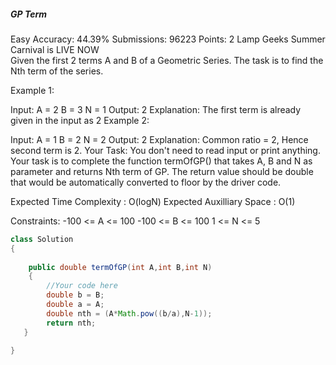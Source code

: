 ##### GP Term 
Easy Accuracy: 44.39% Submissions: 96223 Points: 2
Lamp Geeks Summer Carnival is LIVE NOW   
Given the first 2 terms A and B of a Geometric Series. The task is to find the Nth term of the series.

Example 1:

Input:
A = 2 
B = 3
N = 1
Output: 2
Explanation: The first term is already
given in the input as 2
Example 2:

Input:
A = 1
B = 2
N = 2
Output: 2
Explanation: Common ratio = 2,
Hence second term is 2.
Your Task:
You don't need to read input or print anything. Your task is to complete the function termOfGP() that takes A, B and N as parameter and returns Nth term of GP. The return value should be double that would be automatically converted to floor by the driver code.

Expected Time Complexity : O(logN)
Expected Auxilliary Space : O(1)

Constraints:
-100 <= A <= 100
-100 <= B <= 100
1 <= N <= 5
```java
class Solution
{
    
    public double termOfGP(int A,int B,int N)
    {
        //Your code here
        double b = B;
        double a = A;
        double nth = (A*Math.pow((b/a),N-1));
        return nth;
   }

}
```
